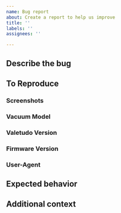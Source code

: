 ```yaml
---
name: Bug report
about: Create a report to help us improve
title: ''
labels: ''
assignees: ''

---
```


<!-- Text between these tags doesn't get displayed so you don't have to remove it -->
## Describe the bug
<!--
A clear and concise description of what the bug is.
-->

## To Reproduce
<!--
Steps to reproduce the behavior:
1. Go to '...'
2. Click on '....'
3. Scroll down to '....'
4. See error
-->

### Screenshots
<!--If applicable, add screenshots to help explain your problem.-->

### Vacuum Model
<!-- e.g. Gen2/S5/etc -->

### Valetudo Version
<!-- e.g. 0.5.0 -->

### Firmware Version
<!-- e.g. 2008 -->

### User-Agent
<!-- e.g. Mozilla/5.0 (Windows NT 10.0; Win64; x64) AppleWebKit/537.36 (KHTML, like Gecko) Chrome/75.0.3770.142 Safari/537.36 -->

## Expected behavior
<!--
A clear and concise description of what you expected to happen.
-->

## Additional context
<!-- Add any other context about the problem here. -->

